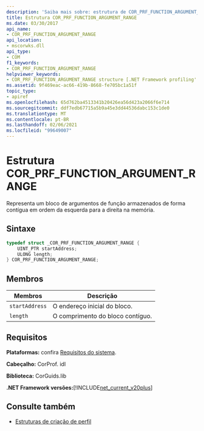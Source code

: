 ```yaml
---
description: 'Saiba mais sobre: estrutura de COR_PRF_FUNCTION_ARGUMENT_RANGE'
title: Estrutura COR_PRF_FUNCTION_ARGUMENT_RANGE
ms.date: 03/30/2017
api_name:
- COR_PRF_FUNCTION_ARGUMENT_RANGE
api_location:
- mscorwks.dll
api_type:
- COM
f1_keywords:
- COR_PRF_FUNCTION_ARGUMENT_RANGE
helpviewer_keywords:
- COR_PRF_FUNCTION_ARGUMENT_RANGE structure [.NET Framework profiling'
ms.assetid: 9f469eac-ac66-419b-8668-fe705bc1a51f
topic_type:
- apiref
ms.openlocfilehash: 65d762ba4513341b20426ea56d423a2066f6e714
ms.sourcegitcommit: ddf7edb67715a5b9a45e3dd44536dabc153c1de0
ms.translationtype: MT
ms.contentlocale: pt-BR
ms.lasthandoff: 02/06/2021
ms.locfileid: "99649007"
---
```

# <a name="cor_prf_function_argument_range-structure"></a>Estrutura COR_PRF_FUNCTION_ARGUMENT_RANGE

Representa um bloco de argumentos de função armazenados de forma contígua em ordem da esquerda para a direita na memória.  
  
## <a name="syntax"></a>Sintaxe  
  
```cpp  
typedef struct _COR_PRF_FUNCTION_ARGUMENT_RANGE {  
    UINT_PTR startAddress;  
    ULONG length;  
} COR_PRF_FUNCTION_ARGUMENT_RANGE;  
```  
  
## <a name="members"></a>Membros  
  
|Membros|Descrição|  
|-------------|-----------------|  
|`startAddress`|O endereço inicial do bloco.|  
|`length`|O comprimento do bloco contíguo.|  
  
## <a name="requirements"></a>Requisitos  

 **Plataformas:** confira [Requisitos do sistema](../../get-started/system-requirements.md).  
  
 **Cabeçalho:** CorProf. idl  
  
 **Biblioteca:** CorGuids.lib  
  
 **.NET Framework versões:**[!INCLUDE[net_current_v20plus](../../../../includes/net-current-v20plus-md.md)]  
  
## <a name="see-also"></a>Consulte também

- [Estruturas de criação de perfil](profiling-structures.md)
